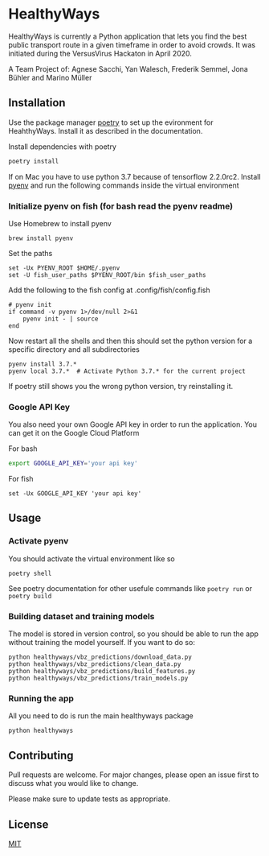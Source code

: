 # HealthyWays

HealthyWays is currently a Python application that lets you find the best public transport route in a given timeframe in order to avoid crowds. It was initiated during the VersusVirus Hackaton in April 2020.

A Team Project of: Agnese Sacchi, Yan Walesch, Frederik Semmel, Jona Bühler and Marino Müller

## Installation

Use the package manager [poetry](https://python-poetry.org/) to set up the evironment for HeahthyWays. Install it as described in the documentation.

Install dependencies with poetry
```bash
poetry install
```

If on Mac you have to use python 3.7 because of tensorflow 2.2.0rc2. Install  [pyenv](https://github.com/pyenv/pyenv) and run the following commands inside the virtual environment

### Initialize pyenv on fish (for bash read the pyenv readme)
Use Homebrew to install pyenv
```
brew install pyenv
```
Set the paths
```
set -Ux PYENV_ROOT $HOME/.pyenv
set -U fish_user_paths $PYENV_ROOT/bin $fish_user_paths
```
Add the following to the fish config at .config/fish/config.fish
```
# pyenv init
if command -v pyenv 1>/dev/null 2>&1
    pyenv init - | source
end
```
Now restart all the shells and then this should set the python version for a specific directory and all subdirectories
```
pyenv install 3.7.*
pyenv local 3.7.*  # Activate Python 3.7.* for the current project
```
If poetry still shows you the wrong python version, try reinstalling it.


### Google API Key
You also need your own Google API key in order to run the application. You can get it on the Google Cloud Platform

For bash
```bash
export GOOGLE_API_KEY='your api key'
```

For fish
```fish
set -Ux GOOGLE_API_KEY 'your api key'
```

## Usage

### Activate pyenv

You should activate the virtual environment like so
```
poetry shell
```
See poetry documentation for other usefule commands like ```poetry run``` or ```poetry build```

### Building dataset and training models

The model is stored in version control, so you should be able to run the app without training the model yourself. If you want to do so:

```
python healthyways/vbz_predictions/download_data.py
python healthyways/vbz_predictions/clean_data.py
python healthyways/vbz_predictions/build_features.py
python healthyways/vbz_predictions/train_models.py
```

### Running the app

All you need to do is run the main healthyways package

```
python healthyways
```


## Contributing
Pull requests are welcome. For major changes, please open an issue first to discuss what you would like to change.

Please make sure to update tests as appropriate.

## License
[MIT](https://choosealicense.com/licenses/mit/)
